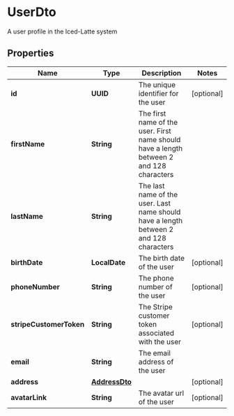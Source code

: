 

# UserDto

A user profile in the Iced-Latte system

## Properties

| Name | Type | Description | Notes |
|------------ | ------------- | ------------- | -------------|
|**id** | **UUID** | The unique identifier for the user |  [optional] |
|**firstName** | **String** | The first name of the user. First name should have a length between 2 and 128 characters |  |
|**lastName** | **String** | The last name of the user. Last name should have a length between 2 and 128 characters |  |
|**birthDate** | **LocalDate** | The birth date of the user |  [optional] |
|**phoneNumber** | **String** | The phone number of the user |  [optional] |
|**stripeCustomerToken** | **String** | The Stripe customer token associated with the user |  [optional] |
|**email** | **String** | The email address of the user |  |
|**address** | [**AddressDto**](AddressDto.md) |  |  [optional] |
|**avatarLink** | **String** | The avatar url of the user |  [optional] |



